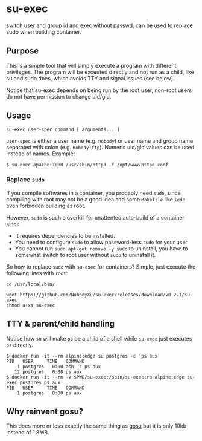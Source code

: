 # su-exec
switch user and group id and exec without passwd, can be used to replace sudo when building container.

## Purpose

This is a simple tool that will simply execute a program with different
privileges. The program will be exceuted directly and not run as a child,
like su and sudo does, which avoids TTY and signal issues (see below).

Notice that su-exec depends on being run by the root user, non-root
users do not have permission to change uid/gid.

## Usage

```shell
su-exec user-spec command [ arguments... ]
```

`user-spec` is either a user name (e.g. `nobody`) or user name and group
name separated with colon (e.g. `nobody:ftp`). Numeric uid/gid values
can be used instead of names. Example:

```shell
$ su-exec apache:1000 /usr/sbin/httpd -f /opt/www/httpd.conf
```

### Replace `sudo`

If you compile softwares in a container, you probably need `sudo`, since compiling with root may not be
a good idea and some `Makefile` like `lede` even forbidden building as root.

However, `sudo` is such a overkill for unattented auto-build of a container since
 - It requires dependencies to be installed.
 - You need to configure `sudo` to allow password-less `sudo` for your user
 - You cannot run `sudo apt-get remove -y sudo` to uninstall, you have to somewhat switch to root user without `sudo`
 to uninstall it.

So how to replace `sudo` with `su-exec` for containers? Simple, just execute the following lines with `root`:

```
cd /usr/local/bin/

wget https://github.com/NobodyXu/su-exec/releases/download/v0.2.1/su-exec
chmod a+xs su-exec
```

## TTY & parent/child handling

Notice how `su` will make `ps` be a child of a shell while `su-exec`
just executes `ps` directly.

```shell
$ docker run -it --rm alpine:edge su postgres -c 'ps aux'
PID   USER     TIME   COMMAND
    1 postgres   0:00 ash -c ps aux
   12 postgres   0:00 ps aux
$ docker run -it --rm -v $PWD/su-exec:/sbin/su-exec:ro alpine:edge su-exec postgres ps aux
PID   USER     TIME   COMMAND
    1 postgres   0:00 ps aux
```

## Why reinvent gosu?

This does more or less exactly the same thing as [gosu](https://github.com/tianon/gosu)
but it is only 10kb instead of 1.8MB.

